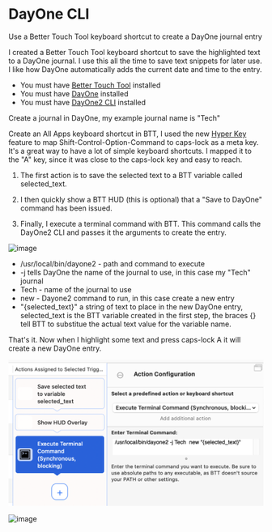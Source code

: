 # DayOne CLI
Use a Better Touch Tool keyboard shortcut to create a DayOne journal entry

I created a Better Touch Tool keyboard shortcut to save the highlighted text to a DayOne journal. I use this all the time to save text snippets for later use. I like how DayOne automatically adds the current date and time to the entry.

* You must have [Better Touch Tool](https://folivora.ai/downloads) installed
* You must have [DayOne](https://dayoneapp.com) installed
* You must have [DayOne2 CLI](https://help.dayoneapp.com/en/articles/435871-command-line-interface-cli) installed

Create a journal in DayOne, my example journal name is "Tech"

Create an All Apps keyboard shortcut in BTT, I used the new [Hyper Key](https://www.macsparky.com/blog/2021/2/hyper-key-via-bettertouchtool) feature to map Shift-Control-Option-Command to caps-lock as a meta key. It's a great way to have a lot of simple keyboard shortcuts. I mapped it to the "A" key, since it was close to the caps-lock key and easy to reach.

1. The first action is to save the selected text to a BTT variable called selected_text.

2. I then quickly show a BTT HUD (this is optional) that a "Save to DayOne" command has been issued.

3. Finally, I execute a terminal command with BTT. This command calls the DayOne2 CLI and passes it the arguments to create the entry.

<img width="395" alt="image" src="https://user-images.githubusercontent.com/20155398/144767765-c2ce5100-4f5d-4299-91f7-04c283b7e1dc.png">

* /usr/local/bin/dayone2 - path and command to execute
* -j tells DayOne the name of the journal to use, in this case my "Tech" journal
* Tech - name of the journal to use
* new - Dayone2 command to run, in this case create a new entry
* "{selected_text}" a string of text to place in the new DayOne entry, selected_text is the BTT variable created in the first step, the braces {} tell BTT to substitue the actual text value for the variable name.

That's it. Now when I highlight some text and press caps-lock A it will create a new DayOne entry.

![BTT Command](https://github.com/dougpark/dayone/blob/main/btt_dayone.png?raw=true)

<img width="115" alt="image" src="https://user-images.githubusercontent.com/20155398/109350620-67846480-783d-11eb-9b3e-b7d50317ab07.png">

